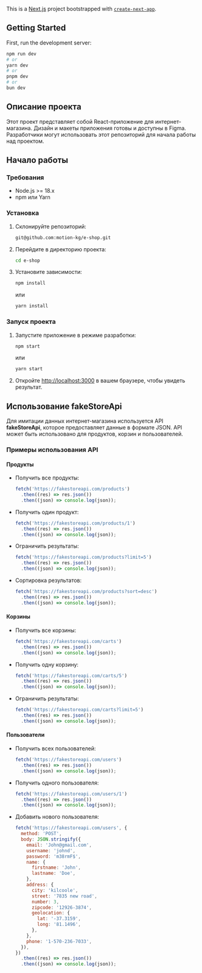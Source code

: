 This is a [Next.js](https://nextjs.org/) project bootstrapped with [`create-next-app`](https://github.com/vercel/next.js/tree/canary/packages/create-next-app).

## Getting Started

First, run the development server:

```bash
npm run dev
# or
yarn dev
# or
pnpm dev
# or
bun dev
```

## Описание проекта

Этот проект представляет собой React-приложение для интернет-магазина. Дизайн и макеты приложения готовы и доступны в Figma. Разработчики могут использовать этот репозиторий для начала работы над проектом.

## Начало работы

### Требования

- Node.js >= 18.x
- npm или Yarn

### Установка

1. Склонируйте репозиторий:
   ```bash
   git@github.com:motion-kg/e-shop.git
   ```
2. Перейдите в директорию проекта:
   ```bash
   cd e-shop
   ```
3. Установите зависимости:
   ```bash
   npm install
   ```
   или
   ```bash
   yarn install
   ```

### Запуск проекта

1. Запустите приложение в режиме разработки:
   ```bash
   npm start
   ```
   или
   ```bash
   yarn start
   ```
2. Откройте [http://localhost:3000](http://localhost:3000) в вашем браузере, чтобы увидеть результат.

## Использование fakeStoreApi

Для имитации данных интернет-магазина используется API **fakeStoreApi**, которое предоставляет данные в формате JSON. API может быть использовано для продуктов, корзин и пользователей.

### Примеры использования API

#### Продукты

- Получить все продукты:
  ```javascript
  fetch('https://fakestoreapi.com/products')
    .then((res) => res.json())
    .then((json) => console.log(json));
  ```
- Получить один продукт:
  ```javascript
  fetch('https://fakestoreapi.com/products/1')
    .then((res) => res.json())
    .then((json) => console.log(json));
  ```
- Ограничить результаты:
  ```javascript
  fetch('https://fakestoreapi.com/products?limit=5')
    .then((res) => res.json())
    .then((json) => console.log(json));
  ```
- Сортировка результатов:
  ```javascript
  fetch('https://fakestoreapi.com/products?sort=desc')
    .then((res) => res.json())
    .then((json) => console.log(json));
  ```

#### Корзины

- Получить все корзины:
  ```javascript
  fetch('https://fakestoreapi.com/carts')
    .then((res) => res.json())
    .then((json) => console.log(json));
  ```
- Получить одну корзину:
  ```javascript
  fetch('https://fakestoreapi.com/carts/5')
    .then((res) => res.json())
    .then((json) => console.log(json));
  ```
- Ограничить результаты:
  ```javascript
  fetch('https://fakestoreapi.com/carts?limit=5')
    .then((res) => res.json())
    .then((json) => console.log(json));
  ```

#### Пользователи

- Получить всех пользователей:
  ```javascript
  fetch('https://fakestoreapi.com/users')
    .then((res) => res.json())
    .then((json) => console.log(json));
  ```
- Получить одного пользователя:
  ```javascript
  fetch('https://fakestoreapi.com/users/1')
    .then((res) => res.json())
    .then((json) => console.log(json));
  ```
- Добавить нового пользователя:
  ```javascript
  fetch('https://fakestoreapi.com/users', {
    method: 'POST',
    body: JSON.stringify({
      email: 'John@gmail.com',
      username: 'johnd',
      password: 'm38rmF$',
      name: {
        firstname: 'John',
        lastname: 'Doe',
      },
      address: {
        city: 'kilcoole',
        street: '7835 new road',
        number: 3,
        zipcode: '12926-3874',
        geolocation: {
          lat: '-37.3159',
          long: '81.1496',
        },
      },
      phone: '1-570-236-7033',
    }),
  })
    .then((res) => res.json())
    .then((json) => console.log(json));
  ```
